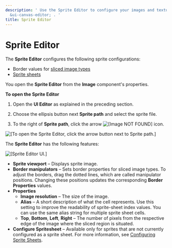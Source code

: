 ```yaml
---
description: ' Use the Sprite Editor to configure your images and textures in &ALYlong;''s
  &ui-canvas-editor; . '
title: Sprite Editor
---
```

# Sprite Editor<a name="ui-editor-sprite-editor"></a>

The **Sprite Editor** configures the following sprite configurations:
+ Border values for [sliced image types](ui-editor-component-9-sliced.md)
+ [Sprite sheets](ui-editor-component-sprite-sheets.md)

You open the **Sprite Editor** from the **Image** component's properties\. 

**To open the Sprite Editor**

1. Open the **UI Editor** as explained in the preceding section\.

1. Choose the ellipsis button next **Sprite path** and select the sprite file\.

1. To the right of **Sprite path**, click the arrow ![\[Image NOT FOUND\]](/images/userguide/game_ui_editor/ui-editor-components-button-1.png) icon\.

![\[To open the Sprite Editor, click the arrow button next to Sprite path.\]](/images/userguide/game_ui_editor/ui-editor-sprite-editor-1.png)

The **Sprite Editor** has the following features:

![\[Sprite Editor UI.\]](/images/userguide/game_ui_editor/ui-editor-sprite-editor-2.png)
+ **Sprite viewport** – Displays sprite image\.
+ **Border manipulators** – Sets border properties for sliced image types\. To adjust the borders, drag the dotted lines, which are called manipulator positions\. Changing these positions updates the corresponding **Border Properties** values\.
+ **Properties**
  + **Image resolution** – The size of the image\.
  + **Alias** – A short description of what the cell represents\. Use this setting to improve the readability of sprite\-sheet index values\. You can use the same alias string for multiple sprite sheet cells\.
  + **Top**, **Bottom**, **Left**, **Right** – The number of pixels from the respective edge of the image where the sliced region is situated\.
+ **Configure Spritesheet** – Available only for sprites that are not currently configured as a sprite sheet\. For more information, see [Configuring Sprite Sheets](ui-editor-component-sprite-sheets.md)\.